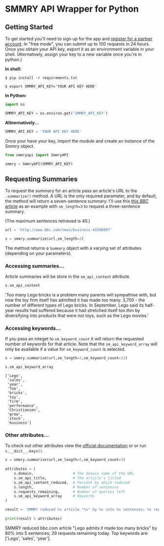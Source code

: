 
# SMMRY API Wrapper for Python

## Getting Started

To get started you'll need to sign up for the app and [register for a partner account](http://smmry.com/partner). In "free mode", you can submit up to 100 requests in 24 hours. Once you obtain your API key, export it as an environment variable in your shell. (Aternatively, assign your key to a new variable once you're in python.)

**In shell:**

`$ pip install -r requirements.txt`

`$ export SMMRY_API_KEY='YOUR API KEY HERE'`

**In Python:**


```python
import os

SMMRY_API_KEY = os.environ.get('SMMRY_API_KEY')
```

**Altnernatively...**


```python
SMMRY_API_KEY = 'YOUR API KEY HERE'
```

Once your have your key, import the module and create an instance of the Smmry object.


```python
from smmryapi import SmmryAPI

smmry = SmmryAPI(SMMRY_API_KEY)
```

## Requesting Summaries

To request the summary for an article pass an article's URL to the `.summarize()` method. A URL is the only required parameter, and by default, the method will return a seven-sentence summary. I'll use this [this *BBC* article](http://www.bbc.com/news/business-43298897) as an example with `sm_length=3` to request a three-sentence summary. 

(The maximum sentences retrieved is 40.) 


```python
url = 'http://www.bbc.com/news/business-43298897'

s = smmry.summarize(url,sm_length=3)
```

The method returns a `Summary` object with a varying set of attributes (depending on your parameters).

### Accessing summaries...

Article summaries will be store in the `sm_api_content` attribute.


```python
s.sm_api_content
```

'Too many Lego bricks is a problem many parents will sympathise with, but now the toy firm itself has admitted it has made too many. 3,700 - the number of different types of Lego bricks. In September, Lego said its half-year results had suffered because it had stretched itself too thin by diversifying into products that were not toys, such as the Lego movies.'

### Accessing keywords...

If you pass an integet to `sm_keyword_count` it will return the requested number of keywords for that article. Note that the `sm_api_keyword_array` will only be available if a value for `sm_keyword_count` is selected.


```python
s = smmry.summarize(url,sm_length=3,sm_keyword_count=12)

s.sm_api_keyword_array
```




    ['Lego',
     'sales',
     'year',
     'Too',
     'bricks',
     'toy',
     'firm',
     'performance',
     'Christiansen',
     'grow',
     'stock',
     'business']



### Other attributes...

To check out other attributes view the [official documentation](https://smmry.com/api) or or run `s.__dict__.keys()`.


```python
s = smmry.summarize(url,sm_length=5,sm_keyword_count=3)
    
attributes = (
    s.domain,                  # The domain name of the URL
    s.sm_api_title,            # The article's titled 
    s.sm_api_content_reduced,  # Percent by which reduced
    s.length,                  # Number of sentences 
    s.requests_remaining,      # Number of queries left
    s.sm_api_keyword_array     # Keywords
)

result = 'SMMRY reduced %s article "%s" by %s into %s sentences; %s requests remaining today. Top keywords are: %a.'
    
print(result % attributes)
```

SMMRY reduced bbc.com article "Lego admits it made too many bricks" by 80% into 5 sentences; 29 requests remaining today. Top keywords are: ['Lego', 'sales', 'year'].
